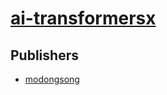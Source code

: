 # [ai-transformersx](https://pypi.org/project/ai-transformersx)



## Publishers
- [modongsong](https://pypi.org/user/modongsong)

